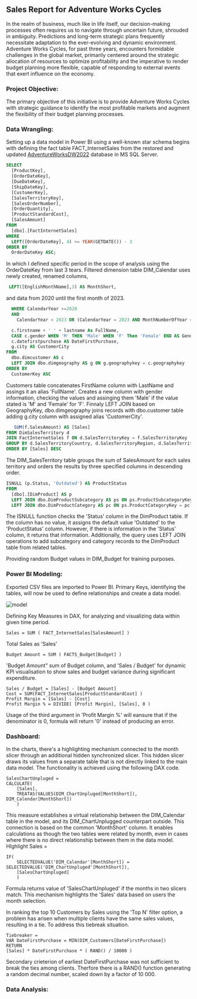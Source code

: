 ## Sales Report for Adventure Works Cycles

In the realm of business, much like in life itself, our decision-making processes often requires us to navigate through uncertain future, shrouded in ambiguity. Predictions and long-term strategic plans frequently necessitate adaptation to the ever-evolving and dynamic environment. 
Adventure Works Cycles, for past three years, encounters formidable challenges in the global market, primarily centered around the strategic allocation of resources to optimize profitability and the imperative to render budget planning more flexible, capable of responding to external events that exert influence on the economy.

### Project Objective:
The primary objective of this initiative is to provide Adventure Works Cycles with strategic guidance to identify the most profitable markets and augment the flexibility of their budget planning processes.

### Data Wrangling:
Setting up a data model in Power BI using a well-known star schema begins with defining the fact table FACT_InternetSales from the restored and updated [AdventureWorksDW2022](https://github.com/Microsoft/sql-server-samples/releases/download/adventureworks/AdventureWorksDW2022.bak) database in MS SQL Server.
```sql
SELECT 
  [ProductKey], 
  [OrderDateKey], 
  [DueDateKey], 
  [ShipDateKey], 
  [CustomerKey],
  [SalesTerritoryKey],
  [SalesOrderNumber],
  [OrderQuantity],
  [ProductStandardCost],
  [SalesAmount]
FROM 
  [dbo].[FactInternetSales]
WHERE 
  LEFT([OrderDateKey], 4) >= YEAR(GETDATE()) - 3 
ORDER BY 
  OrderDateKey ASC;
```
In which I defined specific period in the scope of analysis using the OrderDateKey from last 3 tears.
Filtered dimension table DIM_Calendar uses newly created, renamed columns,
```sql
 LEFT([EnglishMonthName],3) AS MonthShort,
```
and data from 2020 until the first month of 2023.
```sql
  WHERE CalendarYear >=2020
  AND
    CalendarYear < 2023 OR (CalendarYear = 2023 AND MonthNumberOfYear <= 1)
```

```sql
  c.firstname + ' ' + lastname As FullName,
  CASE c.gender WHEN 'M' THEN 'Male' WHEN 'F' Then 'Female' END AS Gender,
  c.datefirstpurchase AS DateFirstPurchase,
  g.city AS CustomerCity
FROM 
  dbo.dimcustomer AS c 
  LEFT JOIN dbo.dimgeography AS g ON g.geographykey = c.geographykey 
ORDER BY 
  CustomerKey ASC
```
Customers table concatenates FirstName column with LastName and assings it an alias 'FullName'. Creates a new column with gender information, checking the values and assinging them 'Male' if the value stated is 'M' and 'Female' for 'F'. Finnaly LEFT JOIN based on GeographyKey, dbo.dimgeography joins records with dbo.customer table adding g.city column with assigned alias 'CustomerCity'.
```sql
   SUM(f.SalesAmount) AS [Sales]
FROM DimSalesTerritory d
JOIN FactInternetSales f ON d.SalesTerritoryKey = f.SalesTerritoryKey
GROUP BY d.SalesTerritoryCountry, d.SalesTerritoryRegion, d.SalesTerritoryKey
ORDER BY [Sales] DESC
```
The DIM_SalesTerritory table groups the sum of SalesAmount for each sales territory and orders the results by three specified columns in descending order.
```sql
ISNULL (p.Status, 'Outdated') AS ProductStatus 
FROM 
  [dbo].[DimProduct] AS p 
  LEFT JOIN dbo.DimProductSubcategory AS ps ON ps.ProductSubcategoryKey = p.ProductSubcategoryKey 
  LEFT JOIN dbo.DimProductCategory AS pc ON ps.ProductCategoryKey = pc.ProductCategoryKey 
```
The ISNULL function checks the 'Status' column in the DimProduct table. If the column has no value, it assigns the default value 'Outdated' to the 'ProductStatus' column. However, if there is information in the 'Status' column, it returns that information. Additionally, the query uses LEFT JOIN operations to add subcategory and category records to the DimProduct table from related tables.

Providing random Budget values in DIM_Budget for training purposes.

### Power BI Modeling:

Exported CSV files are imported to Power BI. Primary Keys, identifying the tables, will now be used to define relationships and create a data model.

![model](https://github.com/rusinmt/portfolio/assets/143091357/14987950-1e98-4daf-9404-ee5a7511306d)

Defining Key Measures in DAX, for analyzing and visualizing data within given time period.
```dax
Sales = SUM ( FACT_InternetSales[SalesAmount] )
```
Total Sales as 'Sales'
```dax
Budget Amount = SUM ( FACTS_Budget[Budget] )
```
'Budget Amount" sum of Budget column, and 'Sales / Budget' for dynamic KPI visualisation to show sales and budget variance during significant expenditure.
```dax
Sales / Budget = [Sales] - [Budget Amount]
Cost = SUM(FACT_InternetSales[ProductStandardCost] )
Profit Margin = [Sales] - [Cost] 
Profit Margin % = DIVIDE( [Profit Margin], [Sales], 0 )
```
Usage of the third argument in 'Profit Margin %' will eansure that if the denominator is 0, formula will return '0' instead of producing an error.

### Dashboard:

In the charts, there's a highlighting mechanism connected to the month slicer through an additional hidden synchronized slicer. This hidden slicer draws its values from a separate table that is not directly linked to the main data model. The functionality is achieved using the following DAX code.
```dax
SalesChartUnpluged = 
CALCULATE(
    [Sales],
    TREATAS(VALUES(DIM_ChartUnpluged[MonthShort]), DIM_Calendar[MonthShort])
    )
```
This measure establishes a virtual relationship between the DIM_Calendar table in the model, and its DIM_ChartUnplugged counterpart outside. This connection is based on the common 'MonthShort' column. It enables calculations as though the two tables were related by month, even in cases where there is no direct relationship between them in the data model.
HIghlight Sales = 
```dax
IF(
    SELECTEDVALUE('DIM_Calendar'[MonthShort]) = SELECTEDVALUE('DIM_ChartUnpluged'[MonthShort]),
    [SalesChartUnpluged]
    )
```
Formula returns value of 'SalesChartUnpluged' if the months in two slicers match. This mechanism highlights the 'Sales' data based on users the month selection.

In ranking the top 10 Customers by Sales using the 'Top N' filter option, a problem has arisen when multiple clients have the same sales values, resulting in a tie. To address this tiebreak situation.
```dax
Tiebreaker = 
VAR DateFirstPurchase = MIN(DIM_Customers[DateFirstPurchase])
RETURN
[Sales] * DateFirstPurchase * ( RAND() / 10000 )
```
Secondary crieterion of earliest DateFirstPurchase was not sufficient to break the ties among clients. Therfore there is a RAND() function generating  a random decimal number, scaled down by a factor of 10 000.

### Data Analysis:


